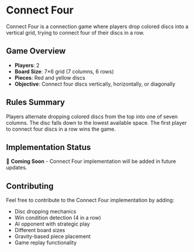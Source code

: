 # Connect Four

Connect Four is a connection game where players drop colored discs into a vertical grid, trying to connect four of their discs in a row.

## Game Overview

- **Players**: 2
- **Board Size**: 7×6 grid (7 columns, 6 rows)
- **Pieces**: Red and yellow discs
- **Objective**: Connect four discs vertically, horizontally, or diagonally

## Rules Summary

Players alternate dropping colored discs from the top into one of seven columns. The disc falls down to the lowest available space. The first player to connect four discs in a row wins the game.

## Implementation Status

🚧 **Coming Soon** - Connect Four implementation will be added in future updates.

## Contributing

Feel free to contribute to the Connect Four implementation by adding:
- Disc dropping mechanics
- Win condition detection (4 in a row)
- AI opponent with strategic play
- Different board sizes
- Gravity-based piece placement
- Game replay functionality
